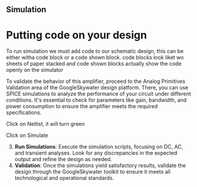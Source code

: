 
## Simulation

# Putting code on your design
To run simulation we must add code to our schematic design,
this can be either witha  code block or a code shown block. 
code blocks look liket wo sheets of paper stacked and code shown blocks
actually show the code openly on the simulator

To validate the behavior of this amplifier, proceed to the Analog Primitives Validation area of the GoogleSkywater design platform. There, you can use SPICE simulations to analyze the performance of your circuit under different conditions. It's essential to check for parameters like gain, bandwidth, and power consumption to ensure the amplifier meets the required specifications.

Click on Netlist, it will turn green

Click on Simulate

3. **Run Simulations**: Execute the simulation scripts, focusing on DC, AC, and transient analyses. Look for any discrepancies in the expected output and refine the design as needed.
4. **Validation**: Once the simulations yield satisfactory results, validate the design through the GoogleSkywater toolkit to ensure it meets all technological and operational standards.
